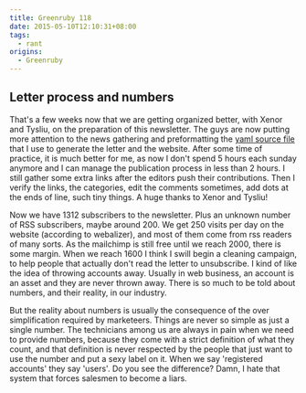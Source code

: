 ```yaml
---
title: Greenruby 118
date: 2015-05-10T12:10:31+08:00
tags:
  - rant
origins:
  - Greenruby
---
```

## Letter process and numbers

That's a few weeks now that we are getting organized better, with Xenor and
Tysliu, on the preparation of this newsletter. The guys are now putting more
attention to the news gathering and preformatting the [yaml source file][yamlsource] 
that I use to generate the letter and the website. After
some time of practice, it is much better for me, as now I don't spend 5 hours
each sunday anymore and I can manage the publication process in less than 2
hours. I still gather some extra links after the editors push their
contributions. Then I verify the links, the categories, edit the comments
sometimes, add dots at the ends of line, such tiny things. A huge thanks to
Xenor and Tysliu!

Now we have 1312 subscribers to the newsletter. Plus an unknown number of RSS
subscribers, maybe around 200. We get 250 visits per day on the website
(according to webalizer), and most of them come from rss readers of many
sorts. As the mailchimp is still free until we reach 2000, there is some
margin. When we reach 1600 I think I swill begin a cleaning campaign, to help
people that actually don't read the letter to unsubscribe. I kind of like the
idea of throwing accounts away. Usually in web business, an account is an
asset and they are never thrown away. There is so much to be told about
numbers, and their reality, in our industry.

But the reality about numbers is usually the consequence of the over
simplification required by marketeers. Things are never so simple as just a
single number. The technicians among us are always in pain when we need to
provide numbers, because they come with a strict definition of what they
count, and that definition is never respected by the people that just want to
use the number and put a sexy label on it. When we say 'registered accounts'
they say 'users'. Do you see the difference? Damn, I hate that system that
forces salesmen to become a liars.

[yamlsource]: https://github.com/greenruby/grn-static/blob/master/newsletters/grn.yml
